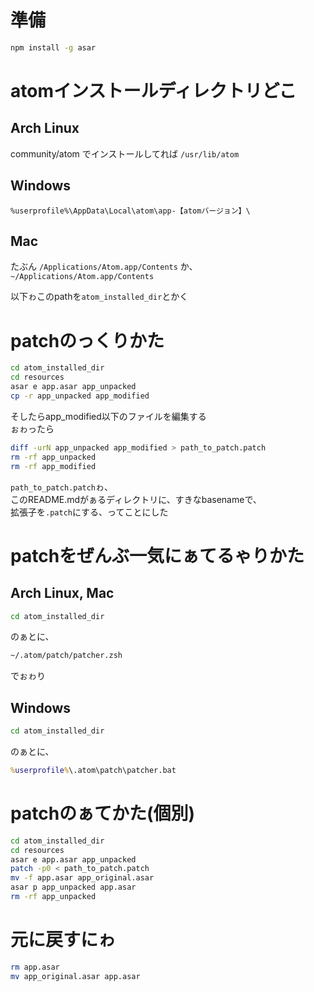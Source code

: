 # 準備
```sh
npm install -g asar
```

# atomインストールディレクトリどこ
## Arch Linux
community/atom でインストールしてれば `/usr/lib/atom`

## Windows
```
%userprofile%\AppData\Local\atom\app-【atomバージョン】\
```

## Mac
たぶん `/Applications/Atom.app/Contents` か、 `~/Applications/Atom.app/Contents`

以下ゎこのpathを`atom_installed_dir`とかく

# patchのっくりかた
```sh
cd atom_installed_dir
cd resources
asar e app.asar app_unpacked
cp -r app_unpacked app_modified
```

そしたらapp_modified以下のファイルを編集する  
ぉゎったら

```sh
diff -urN app_unpacked app_modified > path_to_patch.patch
rm -rf app_unpacked
rm -rf app_modified
```

`path_to_patch.patch`ゎ、  
このREADME.mdがぁるディレクトリに、すきなbasenameで、  
拡張子を`.patch`にする、ってことにした

# patchをぜんぶ一気にぁてるゃりかた

## Arch Linux, Mac

```sh
cd atom_installed_dir
```

のぁとに、

```sh
~/.atom/patch/patcher.zsh
```

でぉゎり

## Windows

```sh
cd atom_installed_dir
```
のぁとに、

```bat
%userprofile%\.atom\patch\patcher.bat
```

# patchのぁてかた(個別)
```sh
cd atom_installed_dir
cd resources
asar e app.asar app_unpacked
patch -p0 < path_to_patch.patch
mv -f app.asar app_original.asar
asar p app_unpacked app.asar
rm -rf app_unpacked
```

# 元に戻すにゎ
```sh
rm app.asar
mv app_original.asar app.asar
```
